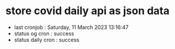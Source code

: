 # store covid daily api as json data

- last cronjob : Saturday, 11 March 2023 13:16:47
- status og cron : success
- status daily cron : success
      
      